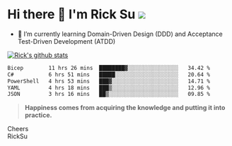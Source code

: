 # Hi there 👋 I'm Rick Su ![](https://komarev.com/ghpvc/?username=ricksu978)
<!--
**ricksu978/ricksu978** is a ✨ _special_ ✨ repository because its `README.md` (this file) appears on your GitHub profile.

Here are some ideas to get you started:

- 🔭 I’m currently working on ...
-->
- 🌱 I’m currently learning Domain-Driven Design (DDD) and Acceptance Test-Driven Development (ATDD)
<!--
- 👯 I’m looking to collaborate on ...
- 🤔 I’m looking for help with ...
- 💬 Ask me about ...
- 📫 How to reach me: ...
- 😄 Pronouns: ...
- ⚡ Fun fact: ...
-->
[![Rick's github stats](https://github-readme-stats.vercel.app/api?username=ricksu978&theme=dark)](https://github.com/ricksu978/ricksu978)

<!--START_SECTION:waka-->

```txt
Bicep        11 hrs 26 mins  ████████▓░░░░░░░░░░░░░░░░   34.42 %
C#           6 hrs 51 mins   █████░░░░░░░░░░░░░░░░░░░░   20.64 %
PowerShell   4 hrs 53 mins   ███▓░░░░░░░░░░░░░░░░░░░░░   14.71 %
YAML         4 hrs 18 mins   ███▒░░░░░░░░░░░░░░░░░░░░░   12.96 %
JSON         3 hrs 16 mins   ██▒░░░░░░░░░░░░░░░░░░░░░░   09.85 %
```

<!--END_SECTION:waka-->

> **Happiness comes from acquiring the knowledge and putting it into practice.**

Cheers  
RickSu 
